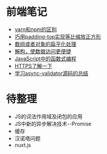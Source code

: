 
# 前端笔记


* [yarn和npm的区别](notes/YARN.md)
* [巧用padding-top实现等比缩放正方形](notes/square.md)
* [数组或者对象的扁平化处理](notes/flatten.md)
* [解构，使数据访问更便捷](notes/destruction.md)
* [JavaScript中的函数式编程](notes/FunctionalProgramming.md)
* [HTTPS了解一下](notes/https.md)
* [学习async-validator源码的总结](notes/asyncValidtor.md)

# 待整理
* JS的词法作用域及闭包的应用
* JS中新的异步解决技术--Promise 
* 缓存
* 汉诺塔问题
* nuxt.js
